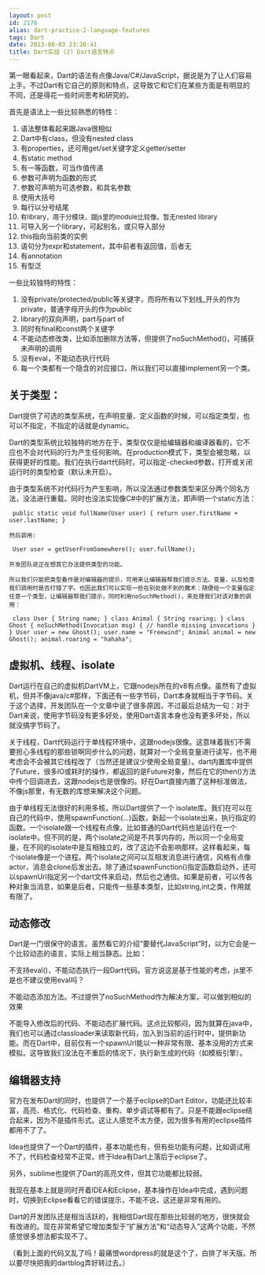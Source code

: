 ```yaml
---
layout: post
id: 2176
alias: dart-practice-2-language-features
tags: Dart
date: 2013-08-03 23:20:41
title: Dart实战 (2) Dart语言特点
---
```


第一眼看起来，Dart的语法有点像Java/C#/JavaScript，据说是为了让人们容易上手。不过Dart有它自己的原则和特点，这导致它和它们在某些方面是有明显的不同，还是得花一些时间思考和研究的。

首先是语法上一些比较熟悉的特性：

1.  语法整体看起来跟Java很相似
2.  Dart中有class，但没有nested class
3.  有properties，还可用get/set关键字定义getter/setter
4.  有static method
5.  有一等函数，可当作值传递
6.  参数可声明为函数的形式
7.  参数可声明为可选参数，和具名参数
8.  使用大括号
9.  每行以分号结尾
10.  <span style="font-size: 13px;">有library，用于分模块，跟js里的module比较像。暂无nested library</span>
11.  可导入另一个library，可起别名，或只导入部分
12.  this指向当前类的实例
13.  语句分为expr和statement，其中前者有返回值，后者无
14.  有annotation
15.  有型泛

一些比较独特的特性：

1.  没有private/protected/public等关键字，而将所有以下划线_开头的作为private，普通字母开头的作为public
2.  library的双向声明，part与part of
3.  同时有final和const两个关键字
4.  不能动态修改类，比如添加删除方法等，但提供了noSuchMethod()，可捕获未声明的调用
5.  没有eval，不能动态执行代码
6.  每一个类都有一个隐含的对应接口，所以我们可以直接implement另一个类。

## 关于类型：

Dart提供了可选的类型系统，在声明变量、定义函数的时候，可以指定类型，也可以不指定，不指定的话就是dynamic。

Dart的类型系统比较独特的地方在于，类型仅仅是给编辑器和编译器看的，它不应也不会对代码的行为产生任何影响。在production模式下，类型会被忽略，以获得更好的性能。我们在执行dart代码时，可以指定-checked参数，打开或关闭运行时的类型检查（默认未开启）。

由于类型系统不对代码行为产生影响，所以没法通过参数类型来区分两个同名方法，没法进行重载。同时也没法实现像C#中的扩展方法，即声明一个static方法：

     public static void fullName(User user) { return user.firstName + user.lastName; } 

    然后调用:

     User user = getUserFromSomewhere(); user.fullName(); 

    开发团队说正在想其它办法提供类型的功能。

    所以我们只能把类型看作是对编辑器的提示，可用来让编辑器帮我们提示方法、变量，以及检查我们调用时是否打错了字。也因此我们可以实现一些在别处做不到的魔术：随便给一个变量指定任意一个类型，让编辑器帮我们提示，同时利用noSuchMethod()，来处理我们对该对象的调用：

     class User { String name; } class Animal { String roaring; } class Ghost { noSuchMethod(Invocation msg) { // handle missing invocations } } User user = new Ghost(); user.name = "Freewind"; Animal animal = new Ghost(); animal.roaring = "hahaha"; 

## 虚拟机、线程、isolate

Dart运行在自己的虚拟机DartVM上，它跟nodejs所在的v8有点像。虽然有了虚拟机，但并不像java/c#那样，下面还有一些字节码，Dart本身就相当于字节码。关于这个选择，开发团队在一个文章中说了很多原因，不过最后总结为一句：对于Dart来说，使用字节码没有更多好处，使用Dart语言本身也没有更多坏处，所以就没搞字节码了。

关于线程，Dart代码运行于单线程环境中，这跟nodejs很像。这意味着我们不需要担心多线程的那些锁啊同步什么的问题，就算对一个全局变量进行读写，也不用考虑会不会被其它线程改了（当然还是建议少使用全局变量）。dart内置库中提供了Future，很多IO或耗时的操作，都返回的是Future对象，然后在它的then()方法中传个回调进去，这跟nodejs也是很像的。好在Dart直接内置了这种标准做法，不像js那里，有无数的库想来解决这个问题。

由于单线程无法很好的利用多核，所以Dart提供了一个 isolate库。我们在可以在自己的代码中，使用spawnFunction(...)函数，新起一个isolate出来，执行指定的函数。一个isolate跟一个线程有点像，比如普通的Dart代码也是运行在一个isolate中。但不同的是，两个isolate之间是不共享内存的，所以同一个全局变量，在不同的isolate中是互相独立的，改了这边不会影响那样。这样看起来，每个isolate像是一个进程。两个isolate之间可以互相发消息进行通信，风格有点像actor，消息会clone后发出去。除了通过spawnFunction()指定函数启动外，还可以spawnUrl指定另一个dart文件来启动，然后也之通信。如果是前者，可以传各种对象当消息，如果是后者，只能传一些基本类型，比如string,int之类，作用就有限了。

## 动态修改

Dart是一门很保守的语言。虽然看它的介绍“要替代JavaScript”时，以为它会是一个比较动态的语言，实际上相当静态。比如：

不支持eval()，不能动态执行一段Dart代码。官方说这是基于性能的考虑，js里不是也不建议使用eval吗？

不能动态添加方法。不过提供了noSuchMethod作为解决方案，可以做到相似的效果

不能导入修改后的代码、不能动态扩展代码。这点比较郁闷，因为就算在java中，我们也可以通过classloader来读取新代码，加入到当前的运行时中，提供新功能。而在Dart中，目前仅有一个spawnUrl能以一种非常有限、基本没用的方式来模拟。这导致我们没法在不重启的情况下，执行新生成的代码（如模板引擎）。

## 编辑器支持

官方在发布Dart的同时，也提供了一个基于eclipse的Dart Editor，功能还比较丰富，高亮、格式化、代码检查、重构、单步调试等都有了。只是不能跟eclipse结合起来，因为不是插件形式。这让人感觉不太方便，因为很多有用的eclipse插件都用不了了。

Idea也提供了一个Dart的插件，基本功能也有，但有些功能有问题，比如调试用不了，代码检查经常不正常。终于Idea有Dart上落后于eclipse了。

另外，sublime也提供了Dart的高亮文件，但其它功能都比较弱。

我现在基本上就是同时开着IDEA和Eclipse，基本操作在Idea中完成，遇到问题时，切换到Eclipse看看它的错误提示，不能不说，这还是非常有用的。

Dart的开发团队还是相当活跃的，我相信Dart现在那些比较弱的地方，很快就会有改进的。现在非常希望它增加类型于“扩展方法”和“动态导入”这两个功能，不然感觉很多想法都实现不了。

（看到上面的代码又乱了吗！最痛恨wordpress的就是这个了，白排了半天版。所以要尽快把我的dartblog弄好转过去。）
